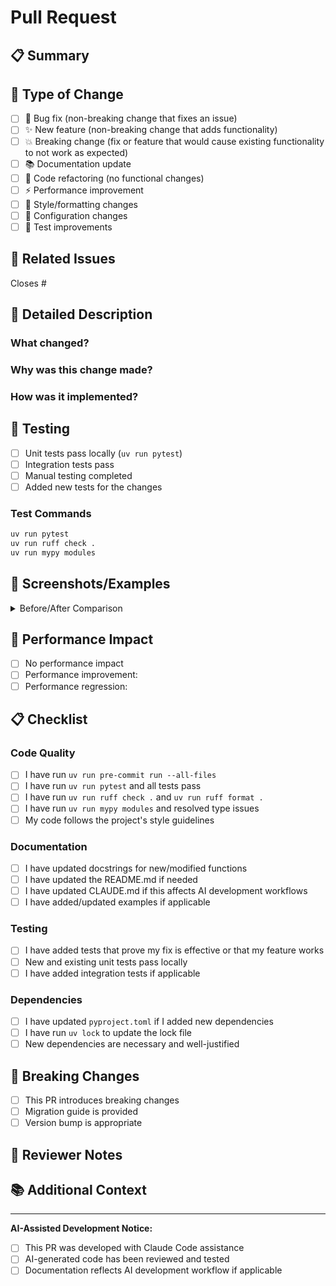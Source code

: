 # Pull Request

## 📋 Summary

<!-- Provide a brief description of what this PR does -->

## 🎯 Type of Change

<!-- Mark the relevant option with an "x" -->

- [ ] 🐛 Bug fix (non-breaking change that fixes an issue)
- [ ] ✨ New feature (non-breaking change that adds functionality)
- [ ] 💥 Breaking change (fix or feature that would cause existing functionality to not
  work as expected)
- [ ] 📚 Documentation update
- [ ] 🧹 Code refactoring (no functional changes)
- [ ] ⚡ Performance improvement
- [ ] 🎨 Style/formatting changes
- [ ] 🔧 Configuration changes
- [ ] 🧪 Test improvements

## 🔗 Related Issues

<!-- Link to any related issues -->

Closes #<!-- issue number -->

## 📝 Detailed Description

### What changed?

<!-- Describe the changes in detail -->

### Why was this change made?

<!-- Explain the motivation behind the changes -->

### How was it implemented?

<!-- Briefly describe the implementation approach -->

## 🧪 Testing

<!-- Describe how you tested your changes -->

- [ ] Unit tests pass locally (`uv run pytest`)
- [ ] Integration tests pass
- [ ] Manual testing completed
- [ ] Added new tests for the changes

### Test Commands

<!-- List the commands you ran to test -->

```bash
uv run pytest
uv run ruff check .
uv run mypy modules
```

## 📸 Screenshots/Examples

<!-- If applicable, add screenshots or code examples -->

<details>
<summary>Before/After Comparison</summary>

**Before:**

```python
# old code
```

**After:**

```python
# new code
```

</details>

## 🚀 Performance Impact

<!-- If applicable, describe any performance implications -->

- [ ] No performance impact
- [ ] Performance improvement: <!-- describe -->
- [ ] Performance regression: <!-- describe and justify -->

## 📋 Checklist

### Code Quality

- [ ] I have run `uv run pre-commit run --all-files`
- [ ] I have run `uv run pytest` and all tests pass
- [ ] I have run `uv run ruff check .` and `uv run ruff format .`
- [ ] I have run `uv run mypy modules` and resolved type issues
- [ ] My code follows the project's style guidelines

### Documentation

- [ ] I have updated docstrings for new/modified functions
- [ ] I have updated the README.md if needed
- [ ] I have updated CLAUDE.md if this affects AI development workflows
- [ ] I have added/updated examples if applicable

### Testing

- [ ] I have added tests that prove my fix is effective or that my feature works
- [ ] New and existing unit tests pass locally
- [ ] I have added integration tests if applicable

### Dependencies

- [ ] I have updated `pyproject.toml` if I added new dependencies
- [ ] I have run `uv lock` to update the lock file
- [ ] New dependencies are necessary and well-justified

## 🔄 Breaking Changes

<!-- If this is a breaking change, describe the impact and migration path -->

- [ ] This PR introduces breaking changes
- [ ] Migration guide is provided
- [ ] Version bump is appropriate

## 👀 Reviewer Notes

<!-- Any specific areas you'd like reviewers to focus on -->

## 📚 Additional Context

<!-- Add any other context about the PR here -->

______________________________________________________________________

**AI-Assisted Development Notice:**

- [ ] This PR was developed with Claude Code assistance
- [ ] AI-generated code has been reviewed and tested
- [ ] Documentation reflects AI development workflow if applicable
